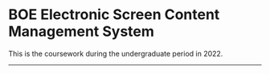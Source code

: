 # BOE Electronic Screen Content Management System
This is the coursework during the undergraduate period in 2022.

---
